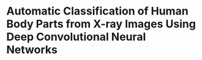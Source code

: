 # Automatic Classification of Human Body Parts from X-ray Images Using Deep Convolutional Neural Networks
